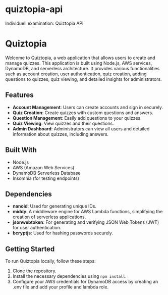 # quiztopia-api
Individuell examination: Quiztopia API

# Quiztopia

Welcome to Quiztopia, a web application that allows users to create and manage quizzes. This application is built using Node.js, AWS services, DynamoDB, and serverless architecture. It provides various functionalities such as account creation, user authentication, quiz creation, adding questions to quizzes, quiz viewing, and detailed insights for administrators.

## Features

- **Account Management**: Users can create accounts and sign in securely.
- **Quiz Creation**: Create quizzes with custom questions and answers.
- **Question Management**: Easily add questions to your quizzes.
- **Quiz Viewing**: View quizzes and their questions.
- **Admin Dashboard**: Administrators can view all users and detailed information about quizzes, including answers.

## Built With

- Node.js
- AWS (Amazon Web Services)
- DynamoDB Serverless Database
- Insomnia (for testing endpoints)

## Dependencies

- **nanoid**: Used for generating unique IDs.
- **middy**: A middleware engine for AWS Lambda functions, simplifying the creation of serverless applications.
- **jsonwebtoken**: For generating and verifying JSON Web Tokens (JWT) for user authentication.
- **bcryptjs**: Used for hashing passwords securely.

## Getting Started

To run Quiztopia locally, follow these steps:

1. Clone the repository.
2. Install the necessary dependencies using `npm install`.
3. Configure your AWS credentials for DynamoDB access by creating an .env file and add your profile and lambda role.
